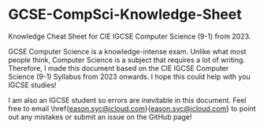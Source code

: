 # GCSE-CompSci-Knowledge-Sheet
 Knowledge Cheat Sheet for CIE IGCSE Computer Science (9-1) from 2023.

 GCSE Computer Science is a knowledge-intense exam. Unlike what most people think, Computer Science is a subject that requires a lot of writing. Therefore, I made this document based on the CIE IGCSE Computer Science (9-1) Syllabus from 2023 onwards. I hope this could help with you IGCSE studies!

 I am also an IGCSE student so errors are inevitable in this document. Feel free to email \href{eason.syc@icloud.com}{eason.syc@icloud.com} to point out any mistakes or submit an issue on the GitHub page!       